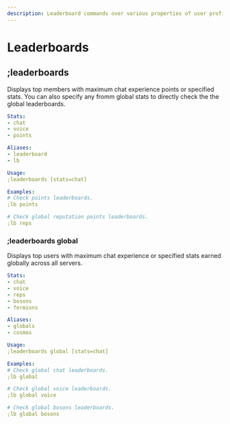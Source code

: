 ```yaml
---
description: Leaderboard commands over various properties of user profile.
---
```


# Leaderboards

## ;leaderboards

Displays top members with maximum chat experience points or specified stats. You can also specify any fromm global stats to directly check the the global leaderboards.

```yaml
Stats:
- chat
- voice
- points

Aliases:
- leaderboard
- lb

Usage:
;leaderboards [stats=chat]

Examples:
# Check points leaderboards.
;lb points

# Check global reputation points leaderboards.
;lb reps
```

### ;leaderboards global

Displays top users with maximum chat experience or specified stats earned globally across all servers.

```yaml
Stats:
- chat
- voice
- reps
- bosons
- fermions

Aliases:
- globals
- cosmos

Usage:
;leaderboards global [stats=chat]

Examples:
# Check global chat leaderboards.
;lb global

# Check global voice leaderboards.
;lb global voice

# Check global bosons leaderboards.
;lb global bosons
```

